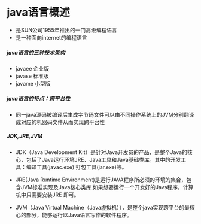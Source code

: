 # java语言概述

* 是SUN公司1955年推出的一门高级编程语言
* 是一种面向internet的编程语言

##### java语言的三种技术架构

* javaee    企业版
* javase    标准版
* javame    小型版

##### java语言的特点：跨平台性

* 同一java源码被编译后生成字节码文件可以由不同操作系统上的JVM分别翻译成对应的机器码文件从而实现跨平台性

##### JDK,JRE,JVM

* JDK（Java Development Kit）是针对Java开发员的产品，是整个Java的核心，包括了Java运行环境JRE、Java工具和Java基础类库。其中的开发工具：编译工具\(javac.exe\) 打包工具\(jar.exe\)等。

* JRE\(Java Runtime Environment\)是运行JAVA程序所必须的环境的集合，包含JVM标准实现及Java核心类库,如果想要运行一个开发好的Java程序，计算机中只需要安装JRE 即可。

* JVM（Java Virtual Machine（Java虚拟机）），是整个java实现跨平台的最核心的部分，能够运行以Java语言写作的软件程序。



